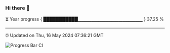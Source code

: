 ### Hi there 👋

⏳ Year progress { ███████████▁▁▁▁▁▁▁▁▁▁▁▁▁▁▁▁▁▁▁ } 37.25 %

---

⏰ Updated on Thu, 16 May 2024 07:36:21 GMT

![Progress Bar CI](https://github.com/IshwaranRudhara/GIT-ACTION/workflows/Progress%20Bar%20CI/badge.svg)
